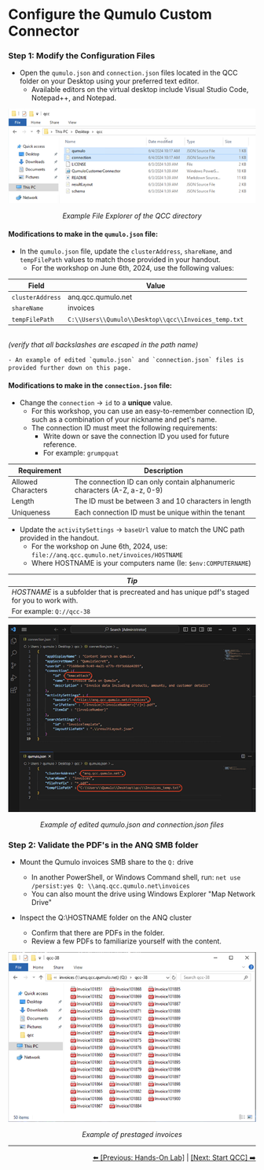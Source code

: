 # Configure the Qumulo Custom Connector

### Step 1: Modify the Configuration Files

- Open the `qumulo.json` and `connection.json` files located in the QCC folder on your Desktop using your preferred text editor.
   - Available editors on the virtual desktop include Visual Studio Code, Notepad++, and Notepad.

<p align="center">
  <img src="https://github.com/Qumulo/QumuloCustomConnector/blob/main/workshop/images/explorer-showing-json-files.png" alt="File Explorer Example">
</p>
<p align="center">
  <em>Example File Explorer of the QCC directory</em>
</p>

#### Modifications to make in the `qumulo.json` file:

- In the `qumulo.json` file, update the `clusterAddress`, `shareName`, and `tempFilePath` values to match those provided in your handout.
    - For the workshop on June 6th, 2024, use the following values:

| Field            | Value                                               |
|------------------|-----------------------------------------------------|
| `clusterAddress` | anq.qcc.qumulo.net                                  |
| `shareName`      | invoices                                            |
| `tempFilePath`   | `C:\\Users\\Qumulo\\Desktop\\qcc\\Invoices_temp.txt`  |
<br> *(verify that all backslashes are escaped in the path name)* 

    - An example of edited `qumulo.json` and `connection.json` files is provided further down on this page.

#### Modifications to make in the `connection.json` file:

- Change the `connection` -> `id` to a **unique** value.
   - For this workshop, you can use an easy-to-remember connection ID, such as a combination of your nickname and pet's name.
   - The connection ID must meet the following requirements:
      - Write down or save the connection ID you used for future reference.
      - For example: `grumpquat`

| Requirement       | Description                                                                          |
|-------------------|--------------------------------------------------------------------------------------|
| Allowed Characters| The connection ID can only contain alphanumeric characters (A-Z, a-z, 0-9)           |
| Length            | The ID must be between 3 and 10 characters in length                                 |
| Uniqueness        | Each connection ID must be unique within the tenant                                  |

- Update the `activitySettings` -> `baseUrl` value to match the UNC path provided in the handout.
    - For the workshop on June 6th, 2024, use: `file://anq.qcc.qumulo.net/invoices/HOSTNAME`
    - Where HOSTNAME is your computers name (Ie: `$env:COMPUTERNAME`)

| *Tip* |
|------------------------------------------------------------------------------------------------------------------------------------------|
| *HOSTNAME* is a subfolder that is precreated and has unique pdf's staged for you to work with. |
| For example: `Q://qcc-38`                                            |

<p align="center">
  <img src="https://github.com/Qumulo/QumuloCustomConnector/blob/main/workshop/images/qcc-workshop-vscode-jsons.png" alt="Example of edited config files">
</p>
<p align="center">
  <em>Example of edited qumulo.json and connection.json files</em>
</p>


### Step 2: Validate the PDF's in the ANQ SMB folder

- Mount the Qumulo invoices SMB share to the `Q:` drive
    - In another PowerShell, or Windows Command shell, run:
        `net use /persist:yes Q: \\anq.qcc.qumulo.net\invoices`
    - You can also mount the drive using Windows Explorer "Map Network Drive" 

- Inspect the Q:\HOSTNAME folder on the ANQ cluster 
    - Confirm that there are PDFs in the folder.
    - Review a few PDFs to familiarize yourself with the content.

<p align="center">
  <img src="https://github.com/Qumulo/QumuloCustomConnector/blob/main/workshop/images/list-invoices.png" alt="Invoices directory listing">
</p>
<p align="center">
  <em>Example of prestaged invoices</em>
</p>


---

<div align="right">
  <a href="qcc-workshop-holstart.md">⬅️ [Previous: Hands-On Lab]</a> | <a href="qcc-workshop-startqcc.md">[Next: Start QCC] ➡️ </a>
</div>